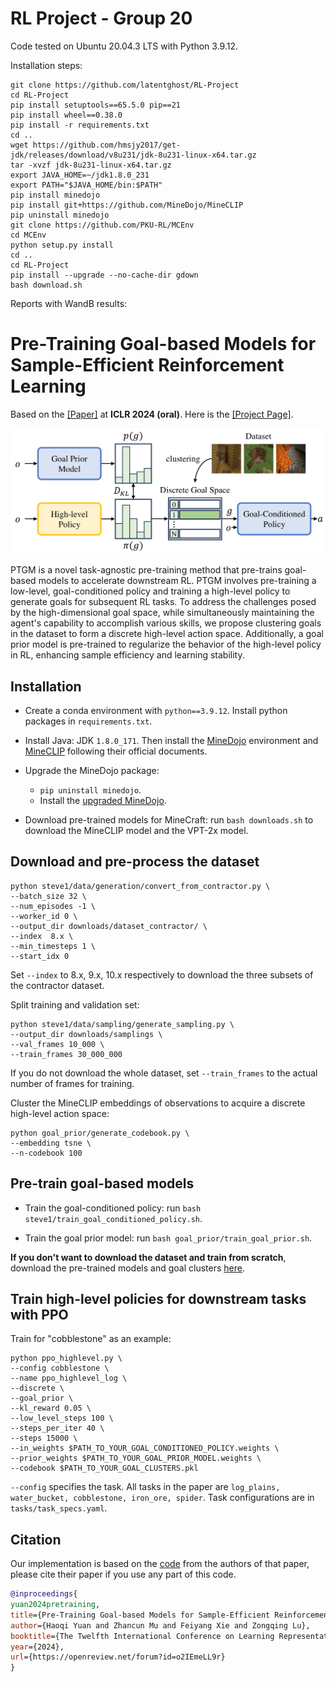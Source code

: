 
# RL Project - Group 20

Code tested on Ubuntu 20.04.3 LTS with Python 3.9.12.

Installation steps:
```
git clone https://github.com/latentghost/RL-Project
cd RL-Project
pip install setuptools==65.5.0 pip==21
pip install wheel==0.38.0
pip install -r requirements.txt
cd ..
wget https://github.com/hmsjy2017/get-jdk/releases/download/v8u231/jdk-8u231-linux-x64.tar.gz
tar -xvzf jdk-8u231-linux-x64.tar.gz
export JAVA_HOME=~/jdk1.8.0_231
export PATH="$JAVA_HOME/bin:$PATH"
pip install minedojo
pip install git+https://github.com/MineDojo/MineCLIP
pip uninstall minedojo 
git clone https://github.com/PKU-RL/MCEnv
cd MCEnv
python setup.py install
cd ..
cd RL-Project
pip install --upgrade --no-cache-dir gdown
bash download.sh
```


Reports with WandB results:




# Pre-Training Goal-based Models for Sample-Efficient Reinforcement Learning

Based on the [[Paper]](https://openreview.net/forum?id=o2IEmeLL9r) at **ICLR 2024 (oral)**. 
Here is the [[Project Page]](https://sites.google.com/view/ptgm-iclr).

![](fig/ptgm.png)


PTGM is a novel task-agnostic pre-training method that pre-trains goal-based models to accelerate downstream RL. PTGM involves pre-training a low-level, goal-conditioned policy and training a high-level policy to generate goals for subsequent RL tasks. To address the challenges posed by the high-dimensional goal space, while simultaneously maintaining the agent's capability to accomplish various skills, we propose clustering goals in the dataset to form a discrete high-level action space. Additionally, a goal prior model is pre-trained to regularize the behavior of the high-level policy in RL, enhancing sample efficiency and learning stability. 

## Installation

- Create a conda environment with `python==3.9.12`. Install python packages in `requirements.txt`.

- Install Java: JDK `1.8.0_171`. Then install the [MineDojo](https://github.com/MineDojo/MineDojo) environment and [MineCLIP](https://github.com/MineDojo/MineCLIP) following their official documents.

- Upgrade the MineDojo package:
  - `pip uninstall minedojo`.
  - Install the [upgraded MineDojo](https://github.com/PKU-RL/MCEnv).
 

- Download pre-trained models for MineCraft: run `bash downloads.sh` to download the MineCLIP model and the VPT-2x model.


## Download and pre-process the dataset
```
python steve1/data/generation/convert_from_contractor.py \
--batch_size 32 \
--num_episodes -1 \
--worker_id 0 \
--output_dir downloads/dataset_contractor/ \
--index  8.x \
--min_timesteps 1 \
--start_idx 0
```
Set `--index` to 8.x, 9.x, 10.x respectively to download the three subsets of the contractor dataset. 

Split training and validation set:
```
python steve1/data/sampling/generate_sampling.py \
--output_dir downloads/samplings \
--val_frames 10_000 \
--train_frames 30_000_000
```
If you do not download the whole dataset, set `--train_frames` to the actual number of frames for training.

Cluster the MineCLIP embeddings of observations to acquire a discrete high-level action space:
```
python goal_prior/generate_codebook.py \
--embedding tsne \
--n-codebook 100
```

## Pre-train goal-based models 
- Train the goal-conditioned policy: run `bash steve1/train_goal_conditioned_policy.sh`.

- Train the goal prior model: run `bash goal_prior/train_goal_prior.sh`.

**If you don't want to download the dataset and train from scratch**, download the pre-trained models and goal clusters [here](https://disk.pku.edu.cn/link/AAFD7852E16FFB43E09FB2BD34E7B41E7B).


## Train high-level policies for downstream tasks with PPO

Train for "cobblestone" as an example:
```
python ppo_highlevel.py \
--config cobblestone \
--name ppo_highlevel_log \
--discrete \
--goal_prior \
--kl_reward 0.05 \
--low_level_steps 100 \
--steps_per_iter 40 \
--steps 15000 \
--in_weights $PATH_TO_YOUR_GOAL_CONDITIONED_POLICY.weights \
--prior_weights $PATH_TO_YOUR_GOAL_PRIOR_MODEL.weights \
--codebook $PATH_TO_YOUR_GOAL_CLUSTERS.pkl 
```

`--config` specifies the task. All tasks in the paper are `log_plains, water_bucket, cobblestone, iron_ore, spider`. Task configurations are in `tasks/task_specs.yaml`.


## Citation
Our implementation is based on the [code](https://github.com/PKU-RL/PTGM) from the authors of that paper, please cite their paper if you use any part of this code.
```bibtex
@inproceedings{
yuan2024pretraining,
title={Pre-Training Goal-based Models for Sample-Efficient Reinforcement Learning},
author={Haoqi Yuan and Zhancun Mu and Feiyang Xie and Zongqing Lu},
booktitle={The Twelfth International Conference on Learning Representations},
year={2024},
url={https://openreview.net/forum?id=o2IEmeLL9r}
}
```
